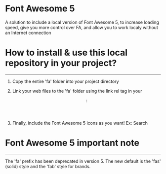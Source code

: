 # Font Awesome 5
A solution to include a local version of Font Awesome 5, to increase loading speed, give you more control over FA, and allow you to work localy without an Internet connection



# How to install & use this local repository in your project?
-----------------------------------------

1) Copy the entire 'fa' folder into your project directory

2) Link your web files to the 'fa' folder using the link rel tag in your <header>: <link rel="stylesheet" href="fa/all.min.css">

3) Finally, include the Font Awesome 5 icons as you want! Ex: <span class="fas fa-search">Search</span>



# Font Awesome 5 important note
-----------------------------------------
The 'fa' prefix has been deprecated in version 5. The new default is the 'fas' (solid) style and the 'fab' style for brands.
